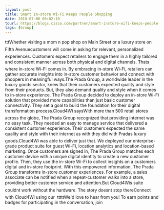 ```yaml
---
layout: post
title: Smart In-store Wi-Fi Keeps People Shopping
date: 2018-07-06 00:02:10
tourl: https://blogs.cisco.com/partner/smart-instore-wifi-keeps-people-shopping
tags: [Group]
---
```

tttWhether visiting a mom n pop shop on Main Street or a luxury store on Fifth Avenuecustomers will come in asking for relevant, personalized experiences. Customers expect retailers to engage them in a highly tailored and consistent manner across both physical and digital channels. Thats where in-store Wi-Fi comes in. By embracing in-store Wi-Fi, retailers can gather accurate insights into in-store customer behavior and connect with shoppers in meaningful ways.The Prada Group, a worldwide leader in the luxury goods sector, knew that their customers expected quality and style from their products. But, they also demand quality and style when it comes to in-store experience. The Prada Group decided to deploy an in-store Wi-Fi solution that provided more capabilities than just basic customer connectivity. They set a goal to build the foundation for their digital transformation process.Cloud4Wi saysWith more than 500 retail stores across the globe, The Prada Group recognized that providing internet was no easy task. They needed an easy to manage service that delivered a consistent customer experience. Their customers expected the same quality and style with their internet as with they did with Pradas luxury goods.Cloud4Wi was able to deliver just that. We deployed our enterprise-grade product suite for guest Wi-Fi, location analytics and location-based marketing. Once customers are signed in, The Prada Group matches each customer device with a unique digital identity to create a new customer profile. Then, they use the in-store Wi-Fi to collect insights on a customers digital and in-store footprint. With this empowered information, The Prada Group transforms in-store customer experiences. For example, a sales associate can be notified when a repeat-customer walks into a store, providing better customer service and attention.But Cloud4Wis suite couldnt work without the hardware. The story doesnt stop thereConnect with Cloud4Wi using our  tttttWe'd love to hear from you! To earn points and badges for participating in the conversation, join 